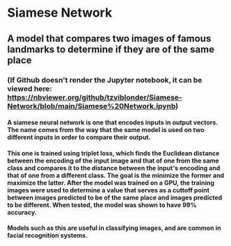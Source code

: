 # Siamese Network
## A model that compares two images of famous landmarks to determine if they are of the same place
### (If Github doesn't render the Jupyter notebook, it can be viewed here: https://nbviewer.org/github/tzviblonder/Siamese-Network/blob/main/Siamese%20Network.ipynb)

#### A siamese neural network is one that encodes inputs in output vectors. The name comes from the way that the same model is used on two different inputs in order to compare their output.
#### This one is trained using triplet loss, which finds the Euclidean distance between the encoding of the input image and that of one from the same class and compares it to the distance between the input's encoding and that of one from a different class. The goal is the minimize the former and maximize the latter. After the model was trained on a GPU, the training images were used to determine a value that serves as a cuttoff point between images predicted to be of the same place and images predicted to be different. When tested, the model was shown to have 99% accuracy.

#### Models such as this are useful in classifying images, and are common in facial recognition systems.
